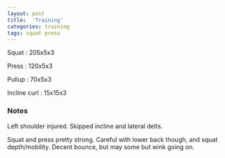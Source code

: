 ```yaml
---
layout: post
title:  'Training'
categories: training
tags: squat press
---
```


Squat : 205x5x3

Press  : 120x5x3

Pullup  : 70x5x3

Incline curl  :  15x15x3

### Notes

Left shoulder injured. Skipped incline and lateral delts.

Squat and press pretty strong. Careful with lower back though, and squat depth/mobility. Decent bounce, but may some but wink going on.
